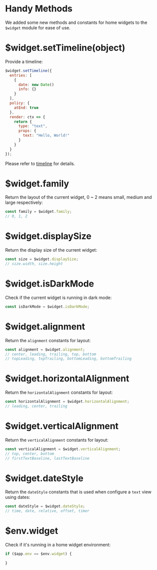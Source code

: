 # Handy Methods

We added some new methods and constants for home widgets to the `$widget` module for ease of use.

# $widget.setTimeline(object)

Provide a timeline:

```js
$widget.setTimeline({
  entries: [
    {
      date: new Date()
      info: {}
    }
  ],
  policy: {
    atEnd: true
  },
  render: ctx => {
    return {
      type: "text",
      props: {
        text: "Hello, World!"
      }
    }
  }
});
```

Please refer to [timeline](en/home-widget/timeline.md) for details.

# $widget.family

Return the layout of the current widget, 0 ~ 2 means small, medium and large respectively:

```js
const family = $widget.family;
// 0, 1, 2
```

# $widget.displaySize

Return the display size of the current widget:

```js
const size = $widget.displaySize;
// size.width, size.height
```

# $widget.isDarkMode

Check if the current widget is running in dark mode:

```js
const isDarkMode = $widget.isDarkMode;
```

# $widget.alignment

Return the `alignment` constants for layout:

```js
const alignment = $widget.alignment;
// center, leading, trailing, top, bottom
// topLeading, topTrailing, bottomLeading, bottomTrailing
```

# $widget.horizontalAlignment

Return the `horizontalAlignment` constants for layout:

```js
const horizontalAlignment = $widget.horizontalAlignment;
// leading, center, trailing
```

# $widget.verticalAlignment

Return the `verticalAlignment` constants for layout:

```js
const verticalAlignment = $widget.verticalAlignment;
// top, center, bottom
// firstTextBaseline, lastTextBaseline
```

# $widget.dateStyle

Return the `dateStyle` constants that is used when configure a `text` view using dates:

```js
const dateStyle = $widget.dateStyle;
// time, date, relative, offset, timer
```

# $env.widget

Check if it's running in a home widget environment:

```js
if ($app.env == $env.widget) {
  
}
```